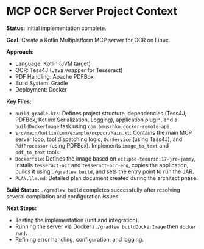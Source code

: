 # MCP OCR Server Project Context

**Status:** Initial implementation complete.

**Goal:** Create a Kotlin Multiplatform MCP server for OCR on Linux.

**Approach:**
*   Language: Kotlin (JVM target)
*   OCR: Tess4J (Java wrapper for Tesseract)
*   PDF Handling: Apache PDFBox
*   Build System: Gradle
*   Deployment: Docker

**Key Files:**
*   `build.gradle.kts`: Defines project structure, dependencies (Tess4J, PDFBox, Kotlinx Serialization, Logging), application plugin, and a `buildDockerImage` task using `com.bmuschko.docker-remote-api`.
*   `src/main/kotlin/com/example/mcpocr/Main.kt`: Contains the main MCP server loop, tool dispatching logic, `OcrService` (using Tess4J), and `PdfProcessor` (using PDFBox). Implements `image_to_text` and `pdf_to_text` tools.
*   `Dockerfile`: Defines the image based on `eclipse-temurin:17-jre-jammy`, installs `tesseract-ocr` and `tesseract-ocr-eng`, copies the application, builds it using `./gradlew build`, and sets the entry point to run the JAR.
*   `PLAN.llm.md`: Detailed plan document created during the architect phase.

**Build Status:** `./gradlew build` completes successfully after resolving several compilation and configuration issues.

**Next Steps:**
*   Testing the implementation (unit and integration).
*   Running the server via Docker (`./gradlew buildDockerImage` then `docker run`).
*   Refining error handling, configuration, and logging.